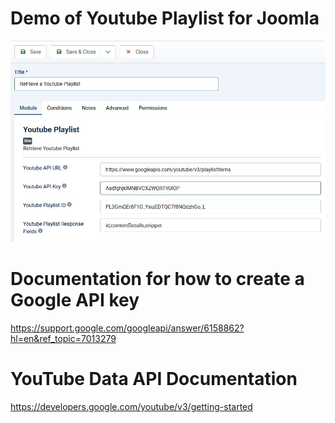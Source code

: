 # Demo of Youtube Playlist for Joomla
![demo_image](demo.jpg)

# Documentation for how to create a Google API key
https://support.google.com/googleapi/answer/6158862?hl=en&ref_topic=7013279

# YouTube Data API Documentation
https://developers.google.com/youtube/v3/getting-started